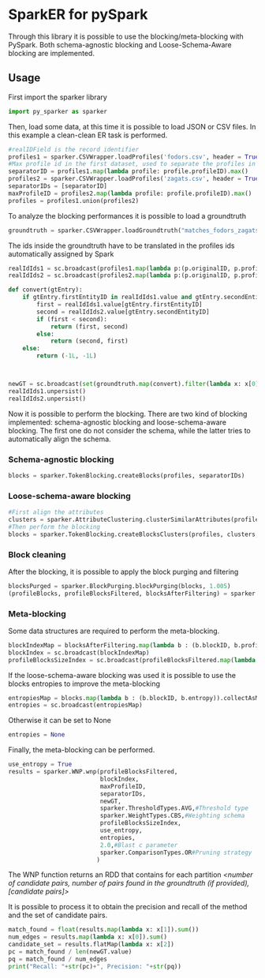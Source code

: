 # SparkER for pySpark
Through this library it is possible to use the blocking/meta-blocking with PySpark. 
Both schema-agnostic blocking and Loose-Schema-Aware blocking are implemented.

## Usage
First import the sparker library
```python
import py_sparker as sparker
```
Then, load some data, at this time it is possible to load JSON or CSV files. In this example a clean-clean ER task is performed.
```python
#realIDField is the record identifier
profiles1 = sparker.CSVWrapper.loadProfiles('fodors.csv', header = True, realIDField = "id")
#Max profile id in the first dataset, used to separate the profiles in the next phases
separatorID = profiles1.map(lambda profile: profile.profileID).max()
profiles2 = sparker.CSVWrapper.loadProfiles('zagats.csv', header = True, realIDField = "id", startIDFrom = separatorID+1, sourceId=1)
separatorIDs = [separatorID]
maxProfileID = profiles2.map(lambda profile: profile.profileID).max()
profiles = profiles1.union(profiles2)
```

To analyze the blocking performances it is possible to load a groundtruth
```python
groundtruth = sparker.CSVWrapper.loadGroundtruth("matches_fodors_zagats.csv", id1="fodors_id", id2="zagats_id")
```
The ids inside the groundtruth have to be translated in the profiles ids automatically assigned by Spark

```python
realIdIds1 = sc.broadcast(profiles1.map(lambda p:(p.originalID, p.profileID)).collectAsMap())
realIdIds2 = sc.broadcast(profiles2.map(lambda p:(p.originalID, p.profileID)).collectAsMap())

def convert(gtEntry):
    if gtEntry.firstEntityID in realIdIds1.value and gtEntry.secondEntityID in realIdIds2.value:
        first = realIdIds1.value[gtEntry.firstEntityID]
        second = realIdIds2.value[gtEntry.secondEntityID]
        if (first < second):
            return (first, second)
        else:
            return (second, first)
    else:
        return (-1L, -1L)



newGT = sc.broadcast(set(groundtruth.map(convert).filter(lambda x: x[0] >= 0).collect()))
realIdIds1.unpersist()
realIdIds2.unpersist()
```

Now it is possible to perform the blocking.
There are two kind of blocking implemented: schema-agnostic blocking and loose-schema-aware blocking. The first one do not consider the schema, while the latter tries to automatically align the schema.

### Schema-agnostic blocking
```python
blocks = sparker.TokenBlocking.createBlocks(profiles, separatorIDs)
```

### Loose-schema-aware blocking
```python
#First align the attributes
clusters = sparker.AttributeClustering.clusterSimilarAttributes(profiles, 128, 0.3, computeEntropy=True)
#Then perform the blocking
blocks = sparker.TokenBlocking.createBlocksClusters(profiles, clusters, separatorIDs)
```

### Block cleaning
After the blocking, it is possible to apply the block purging and filtering

```python
blocksPurged = sparker.BlockPurging.blockPurging(blocks, 1.005)
(profileBlocks, profileBlocksFiltered, blocksAfterFiltering) = sparker.BlockFiltering.blockFilteringQuick(blocksPurged, 0.8, separatorIDs)
```

### Meta-blocking
Some data structures are required to perform the meta-blocking.
```python
blockIndexMap = blocksAfterFiltering.map(lambda b : (b.blockID, b.profiles)).collectAsMap()
blockIndex = sc.broadcast(blockIndexMap)
profileBlocksSizeIndex = sc.broadcast(profileBlocksFiltered.map(lambda pb : (pb.profileID, len(pb.blocks))).collectAsMap())
```

If the loose-schema-aware blocking was used it is possible to use the blocks entropies to improve the meta-blocking
```python
entropiesMap = blocks.map(lambda b : (b.blockID, b.entropy)).collectAsMap()
entropies = sc.broadcast(entropiesMap)
```

Otherwise it can be set to None
```python
entropies = None
```

Finally, the meta-blocking can be performed.

```python
use_entropy = True
results = sparker.WNP.wnp(profileBlocksFiltered,
                          blockIndex,
                          maxProfileID,
                          separatorIDs,
                          newGT,
                          sparker.ThresholdTypes.AVG,#Threshold type
                          sparker.WeightTypes.CBS,#Weighting schema
                          profileBlocksSizeIndex,
                          use_entropy,
                          entropies, 
                          2.0,#Blast c parameter
                          sparker.ComparisonTypes.OR#Pruning strategy
                         )
```

The WNP function returns an RDD that contains for each partition _<number of candidate pairs, number of pairs found in the groundtruth (if provided), [candidate pairs]>_

It is possible to process it to obtain the precision and recall of the method and the set of candidate pairs.

```python
match_found = float(results.map(lambda x: x[1]).sum())
num_edges = results.map(lambda x: x[0]).sum()
candidate_set = results.flatMap(lambda x: x[2])
pc = match_found / len(newGT.value)
pq = match_found / num_edges
print("Recall: "+str(pc)+", Precision: "+str(pq))
```
